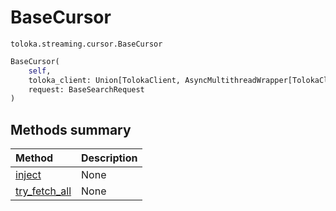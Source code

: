 # BaseCursor
`toloka.streaming.cursor.BaseCursor`

```python
BaseCursor(
    self,
    toloka_client: Union[TolokaClient, AsyncMultithreadWrapper[TolokaClient]],
    request: BaseSearchRequest
)
```

## Methods summary

| Method | Description |
| :------| :-----------|
[inject](toloka.streaming.cursor.BaseCursor.inject.md)| None
[try_fetch_all](toloka.streaming.cursor.BaseCursor.try_fetch_all.md)| None
